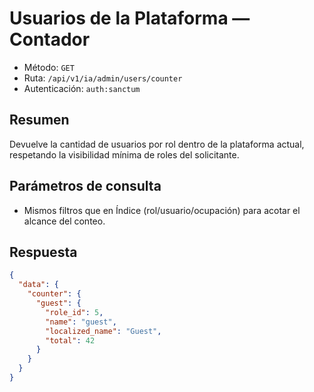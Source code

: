 # Usuarios de la Plataforma — Contador

- Método: `GET`
- Ruta: `/api/v1/ia/admin/users/counter`
- Autenticación: `auth:sanctum`

## Resumen
Devuelve la cantidad de usuarios por rol dentro de la plataforma actual, respetando la visibilidad mínima de roles del solicitante.

## Parámetros de consulta
- Mismos filtros que en Índice (rol/usuario/ocupación) para acotar el alcance del conteo.

## Respuesta

```json
{
  "data": {
    "counter": {
      "guest": {
        "role_id": 5,
        "name": "guest",
        "localized_name": "Guest",
        "total": 42
      }
    }
  }
}
```
